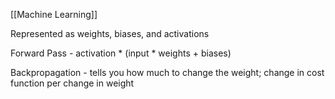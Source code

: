 [[Machine Learning]]

Represented as weights, biases, and activations

Forward Pass - activation * (input * weights + biases)

Backpropagation - tells you how much to change the weight; change in cost function per change in weight